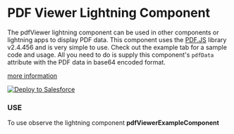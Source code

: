 PDF Viewer Lightning Component
===============================

The pdfViewer lightning component can be used in other components or lightning apps to display PDF data. This component uses the <a href="https://mozilla.github.io/pdf.js/">PDF.JS</a> library v2.4.456 and is very simple to use. Check out the example tab for a sample code and usage. All you need to do is supply this component's <code>pdfData</code> attribute with the PDF data in base64 encoded format.


<a href="https://github.com/mozilla/pdf.js/wiki/Frequently-Asked-Questions">more information</a>

<a href="https://githubsfdeploy.herokuapp.com?">
  <img alt="Deploy to Salesforce"
       src="https://raw.githubusercontent.com/afawcett/githubsfdeploy/master/deploy.png">
</a>

<h3>USE</h3>
To use observe the lightning component <strong>pdfViewerExampleComponent</strong>
